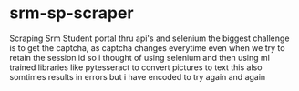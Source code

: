 # srm-sp-scraper
Scraping Srm Student portal thru api's and selenium
the biggest challenge is to get the captcha, as captcha changes everytime even when we try to retain the session id
so i thought of using selenium and then using ml trained libraries like pytesseract to convert pictures to text 
this also somtimes results in errors but i have encoded to try again and again
